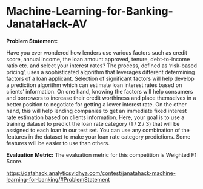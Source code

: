 # Machine-Learning-for-Banking-JanataHack-AV

**Problem Statement:**

Have you ever wondered how lenders use various factors such as credit score, annual income, the loan amount approved, tenure, debt-to-income ratio etc. and select your interest rates? 
The process, defined as ‘risk-based pricing’, uses a sophisticated algorithm that leverages different determining factors of a loan applicant. Selection of significant factors will help develop a prediction algorithm which can estimate loan interest rates based on clients’ information. On one hand, knowing the factors will help consumers and borrowers to increase their credit worthiness and place themselves in a better position to negotiate for getting a lower interest rate. On the other hand, this will help lending companies to get an immediate fixed interest rate estimation based on clients information. Here, your goal is to use a training dataset to predict the loan rate category (1 / 2 / 3) that will be assigned to each loan in our test set.
You can use any combination of the features in the dataset to make your loan rate category predictions. Some features will be easier to use than others.

**Evaluation Metric:**
The evaluation metric for this competition is Weighted F1 Score.

https://datahack.analyticsvidhya.com/contest/janatahack-machine-learning-for-banking/#ProblemStatement
